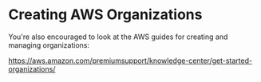 # Creating AWS Organizations

You're also encouraged to look at the AWS guides for creating and managing organizations:

https://aws.amazon.com/premiumsupport/knowledge-center/get-started-organizations/
